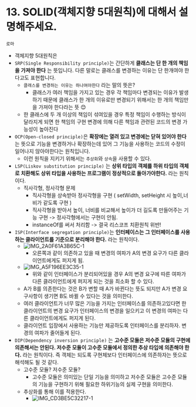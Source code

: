 # 13. SOLID(객체지향 5대원칙)에 대해서 설명해주세요.

`로마`

- 객체지향 5대원칙은 
- `SRP(Single Responsibility principle)`는 간단하게 **클래스는 단 한 개의 책임을 가져야 한다** 는 뜻입니다. 다른 말로는 클래스를 변경하는 이유는 단 한개여야 한다고도 표현합니다.
  - `클래스를 변경하는 이유는 하나여야한다` 라는 말의 뜻은?
    - 클래스가 여러 책임을 가지고 있는 경우 각 책임마다 변경되는 이유가 발생하기 때문에 클래스가 한 개의 이유로만 변경되기 위해서는 한 개의 책임만을 가져야 한다라는 뜻 😊
  - 한 클래스에 두 개 이상의 책임이 섞여있을 경우 특정 책임이 수행하는 방식이 달라지게 되면 한 책임의 구현 변경에 의해 다른 책임과 관련된 코드의 변경 가능성이 높아진다
- `OCP(Open-closed principle)`은 **확장에는 열려 있고 변경에는 닫혀 있어야 한다** 는 뜻으로 기능을 변경하거나 확장하는데 있어 그 기능을 사용하는 코드의 수정이 일어나지 않아야한다는 원칙입니다.
  - 이런 원칙을 지키기 위해서는 `추상화`와 `상속`을 사용할 수 있다.
- `LSP(Liskov substitution principle)` 는 **상위 타입의 객체를 하위 타입의 객체로 치환해도 상위 타입을 사용하는 프로그램이 정상적으로 돌아가야한다.** 라는 원칙이다.
  - 직사각형, 정사각형 문제
    - 직사각형을 상속받아 정사각형을 구현 ( setWidth, setHeight 시 높이,너비가 같도록 구현 )
    - 직사각형을 받아서 높이, 너비를 비교해서 높이가 더 길도록 만들어주는 기능 구현 -> 정사각형에서는 구현이 안됨.
    - instanceOf를 써서 처리함 -> 결국 리스코프 치환원칙 위반!
- `ISP(Interface segregation principle)`는 **인터페이스는 그 인터페이스를 사용하는 클라이언트를 기준으로 분리해야 한다.** 라는 원칙이다.
  - ![IMG_2A0F61A3B65C-1](https://user-images.githubusercontent.com/52696169/188321938-9858dc5b-7915-4626-b020-c8e60fdd9186.jpeg)
    - 오른쪽과 같이 의존하고 있을 때 변경의 여파가 A의 변경 요구가 다른 클라이언트에게도 퍼지게 됨.
  - ![IMG_A5F196EE3C35-1](https://user-images.githubusercontent.com/52696169/188322025-5d63efd0-fff6-42f9-8941-d29cb8e4e7f5.jpeg)
    - 위와 같이 인터페이스가 분리되어있을 경우 A의 변경 요구에 따른 여파가 다른 클라이언트에게 퍼지게 되는 것을 최소화 할 수 있다.
  - A가 B를 의존한다는 것은 B가 변할 때 A가 바뀐다는 뜻도 되지만 A가 변경 요구사항이 생기면 B도 바뀔 수 있다는 것을 의미한다.
  - 여러 클라이언트가 너무 많은 기능을 가지는 인터페이스를 의존하고있다면 한 클라이언트의 변경 요구가 인터페이스의 변경을 일으키고 이 변경의 여파는 다른 클라이언트에게도 퍼지게 된다.
  - 클라이언트 입장에서 사용하는 기능만 제공하도록 인터페이스를 분리하자. 변경의 여파가 줄어들게 된다.
- `DIP(Dependency inversion principle)` 는 **고수준 모듈은 저수준 모듈의 구현에 의존해서는 안된다. 저수준 모듈이 고수준 모듈에서 정의한 추상 타입에 의존해야 한다.** 라는 원칙이다. 즉 객체는 되도록 구현체보다 인터페이스에 의존하자는 뜻으로 해석해도 될 것 같다.
  - 고수준 모듈? 저수준 모듈? 
    - 고수준 모듈은 의미있는 단일 기능을 의미하고 저수준 모듈은 고수준 모듈의 기능을 구현하기 위해 필요한 하위기능의 실제 구현을 의미한다.
  - 추상화를 통해 이를 적용한다.
    - ![IMG_CD3BE5C32217-1](https://user-images.githubusercontent.com/52696169/188323113-e0c09d07-0cdf-4f2c-b97e-a9cf0f405edf.jpeg)
  
